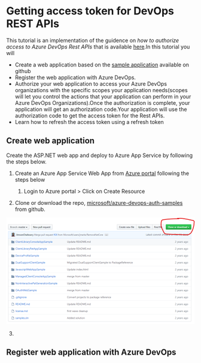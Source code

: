 # Getting access token for DevOps REST APIs

This tutorial is an implementation of the guidence on _how to authorize access to Azure DevOps Rest APIs_ that is available [here][1].In this tutorial you will
- Create a web application based on the [sample application][2] available on github 
- Register the web application with Azure DevOps. 
- Authorize your web application to access your Azure DevOps organizations with the specific scopes your application needs(scopes will let you control the actions that your application can perform in your Azure DevOps Organizations).Once the authorization is complete, your application will get an authorization code.Your application will use the authorization code to get the access token for the Rest APIs. 
- Learn how to refresh the access token using a refresh token

## Create web application

Create the ASP.NET web app and deploy to Azure App Service by following the steps below.

1. Create an Azure App Service Web App from [Azure portal][4] following the steps below  

   1. Login to Azure portal > Click on Create Resource
   

2. Clone or download the repo, [microsoft/azure-devops-auth-samples][3] from github.  

![clone repo](./images/clone-repo.PNG)
  
3.


## Register web application with Azure DevOps



















[1]:https://docs.microsoft.com/en-us/azure/devops/integrate/get-started/authentication/oauth?view=azure-devops&viewFallbackFrom=vsts
[2]:https://github.com/microsoft/azure-devops-auth-samples/tree/master/OAuthWebSample
[3]:https://github.com/microsoft/azure-devops-auth-samples
[4]:https://portal.azure.com
